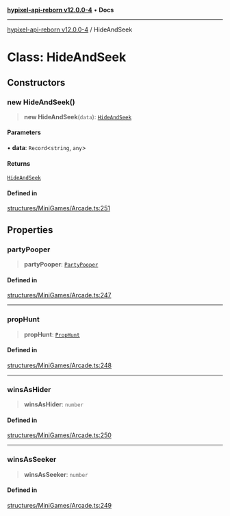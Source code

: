 [**hypixel-api-reborn v12.0.0-4**](../README.md) • **Docs**

***

[hypixel-api-reborn v12.0.0-4](../globals.md) / HideAndSeek

# Class: HideAndSeek

## Constructors

### new HideAndSeek()

> **new HideAndSeek**(`data`): [`HideAndSeek`](HideAndSeek.md)

#### Parameters

• **data**: `Record`\<`string`, `any`\>

#### Returns

[`HideAndSeek`](HideAndSeek.md)

#### Defined in

[structures/MiniGames/Arcade.ts:251](https://github.com/Kathund/REBORN-docs-TEST/blob/1c14a4fa83649d1c26475bdd62d394bf5095b016/src/structures/MiniGames/Arcade.ts#L251)

## Properties

### partyPooper

> **partyPooper**: [`PartyPooper`](PartyPooper.md)

#### Defined in

[structures/MiniGames/Arcade.ts:247](https://github.com/Kathund/REBORN-docs-TEST/blob/1c14a4fa83649d1c26475bdd62d394bf5095b016/src/structures/MiniGames/Arcade.ts#L247)

***

### propHunt

> **propHunt**: [`PropHunt`](PropHunt.md)

#### Defined in

[structures/MiniGames/Arcade.ts:248](https://github.com/Kathund/REBORN-docs-TEST/blob/1c14a4fa83649d1c26475bdd62d394bf5095b016/src/structures/MiniGames/Arcade.ts#L248)

***

### winsAsHider

> **winsAsHider**: `number`

#### Defined in

[structures/MiniGames/Arcade.ts:250](https://github.com/Kathund/REBORN-docs-TEST/blob/1c14a4fa83649d1c26475bdd62d394bf5095b016/src/structures/MiniGames/Arcade.ts#L250)

***

### winsAsSeeker

> **winsAsSeeker**: `number`

#### Defined in

[structures/MiniGames/Arcade.ts:249](https://github.com/Kathund/REBORN-docs-TEST/blob/1c14a4fa83649d1c26475bdd62d394bf5095b016/src/structures/MiniGames/Arcade.ts#L249)

